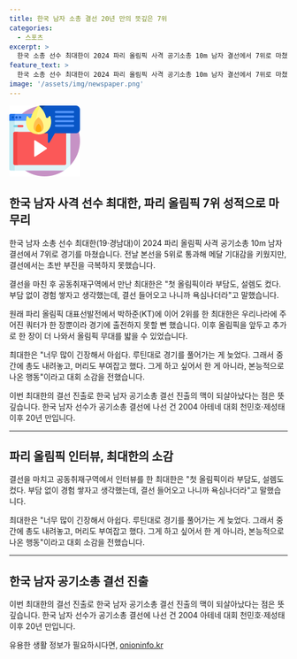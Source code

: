 ```yaml
---
title: 한국 남자 소총 결선 20년 만의 뜻깊은 7위
categories:
  - 스포츠
excerpt: >
  한국 소총 선수 최대한이 2024 파리 올림픽 사격 공기소총 10m 남자 결선에서 7위로 마쳤다. 본선에서는 5위로 통과해 메달 기대를 키웠지만, 결선에서 부진을 극복하지 못했다. 주어진 쿼터가 한 장뿐이어 출전이 불투명했으나 추가로 출전 기회를 얻었다. 최대한은 긴장으로 루틴을 따르지 못해 아쉽다며 대회를 마무리했다. 한국 남자 공기소총 결선 진출의 의미는 20년 만의 일이다.
feature_text: >
  한국 소총 선수 최대한이 2024 파리 올림픽 사격 공기소총 10m 남자 결선에서 7위로 마쳤다. 본선에서는 5위로 통과해 메달 기대를 키웠지만, 결선에서 부진을 극복하지 못했다. 주어진 쿼터가 한 장뿐이어 출전이 불투명했으나 추가로 출전 기회를 얻었다. 최대한은 긴장으로 루틴을 따르지 못해 아쉽다며 대회를 마무리했다. 한국 남자 공기소총 결선 진출의 의미는 20년 만의 일이다.
image: '/assets/img/newspaper.png'
---
```


<p><img src="/assets/img/news.png" alt="rentncar 속보" /></p>

<h2 data-ke-size="size26">한국 남자 사격 선수 최대한, 파리 올림픽 7위 성적으로 마무리</h2>

<p data-ke-size="size16">한국 남자 소총 선수 최대한(19·경남대)이 2024 파리 올림픽 사격 공기소총 10m 남자 결선에서 7위로 경기를 마쳤습니다. 전날 본선을 5위로 통과해 메달 기대감을 키웠지만, 결선에서는 초반 부진을 극복하지 못했습니다.</p>

<p data-ke-size="size16">결선을 마친 후 공동취재구역에서 만난 최대한은 "첫 올림픽이라 부담도, 설렘도 컸다. 부담 없이 경험 쌓자고 생각했는데, 결선 들어오고 나니까 욕심나더라"고 말했습니다.</p>

<p data-ke-size="size16">원래 파리 올림픽 대표선발전에서 박하준(KT)에 이어 2위를 한 최대한은 우리나라에 주어진 쿼터가 한 장뿐이라 경기에 출전하지 못할 뻔 했습니다. 이후 올림픽을 앞두고 추가로 한 장이 더 나와서 올림픽 무대를 밟을 수 있었습니다.</p>

<p data-ke-size="size16">최대한은 "너무 많이 긴장해서 아쉽다. 루틴대로 경기를 풀어가는 게 늦었다. 그래서 중간에 총도 내려놓고, 머리도 부여잡고 했다. 그게 하고 싶어서 한 게 아니라, 본능적으로 나온 행동"이라고 대회 소감을 전했습니다.</p>

<p data-ke-size="size16">이번 최대한의 결선 진출로 한국 남자 공기소총 결선 진출의 맥이 되살아났다는 점은 뜻깊습니다. 한국 남자 선수가 공기소총 결선에 나선 건 2004 아테네 대회 천민호·제성태 이후 20년 만입니다.</p>

<hr>

<h2 data-ke-size="size26">파리 올림픽 인터뷰, 최대한의 소감</h2>

<p data-ke-size="size16">결선을 마치고 공동취재구역에서 인터뷰를 한 최대한은 "첫 올림픽이라 부담도, 설렘도 컸다. 부담 없이 경험 쌓자고 생각했는데, 결선 들어오고 나니까 욕심나더라"고 말했습니다.</p>

<p data-ke-size="size16">최대한은 "너무 많이 긴장해서 아쉽다. 루틴대로 경기를 풀어가는 게 늦었다. 그래서 중간에 총도 내려놓고, 머리도 부여잡고 했다. 그게 하고 싶어서 한 게 아니라, 본능적으로 나온 행동"이라고 대회 소감을 전했습니다.</p>

<hr>

<h2 data-ke-size="size26">한국 남자 공기소총 결선 진출</h2>

<p data-ke-size="size16">이번 최대한의 결선 진출로 한국 남자 공기소총 결선 진출의 맥이 되살아났다는 점은 뜻깊습니다. 한국 남자 선수가 공기소총 결선에 나선 건 2004 아테네 대회 천민호·제성태 이후 20년 만입니다.</p>
유용한 생활 정보가 필요하시다면, <a href="https://onioninfo.kr" rel="dofollow">onioninfo.kr</a>



